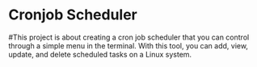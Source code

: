 # Cronjob Scheduler
#This project is about creating a cron job scheduler that you can control through a simple menu in the terminal. With this tool, you can add, view, update, and delete scheduled tasks on a Linux system. 
